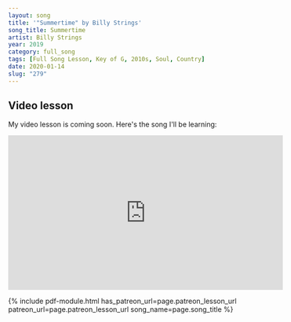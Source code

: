 ```yaml
---
layout: song
title: '"Summertime" by Billy Strings'
song_title: Summertime
artist: Billy Strings
year: 2019
category: full_song
tags: [Full Song Lesson, Key of G, 2010s, Soul, Country]
date: 2020-01-14
slug: "279"
---
```


<!-- patreon_lesson_available: true
patreon_lesson_url: https://www.patreon.com/posts/33023582 -->

## Video lesson

My video lesson is coming soon. Here's the song I'll be learning:

<iframe width="560" height="315" src="https://www.youtube.com/embed/1RNNQYpnukA" frameborder="0" allow="accelerometer; autoplay; encrypted-media; gyroscope; picture-in-picture" allowfullscreen></iframe>

{% include pdf-module.html has_patreon_url=page.patreon_lesson_url patreon_url=page.patreon_lesson_url song_name=page.song_title %}

<!-- ## Editor's notes

Just found this a few days ago, and can't stop watching. Started to play it, here's my progress.

## Day 1: Learn the main 3 chords

Learn the chords on their own.

## Day 2: Simple strum of the main 3 chords

Practice switching, using simple strum. You can also use a simple finger picking arrangement.

## Day 3: Full progression

Keep the simple strum, but now play the full progression.

## Day 4: dial up the strumming a bit

## Day 5: learn the runs -->
